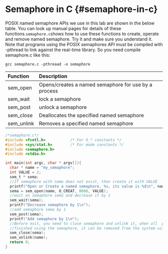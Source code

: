 # Semaphore in C {#semaphore-in-c}

POSIX named semaphore APIs we use in this lab are shown in the below table. You can look up manual pages for details of these functions.`semaphore.c`shows how to use these functions to create, operate and remove named semaphore. Try it and make sure you understand it. Note that programs using the POSIX semaphores API must be compiled with -pthread to link against the real-time library. So you need compile semaphore.c like this:

```
gcc semaphore.c -pthreaad -o semaphore
```

| Function | Description |
| :--- | :--- |
| sem\_open | Opens/creates a named semaphore for use by a process |
| sem\_wait | lock a semaphore |
| sem\_post | unlock a semaphore |
| sem\_close | Deallocates the specified named semaphore |
| sem\_unlink | Removes a specified named semaphore |

```c
/*semaphore.c*/
#include <fcntl.h>           /* For O_* constants */
#include <sys/stat.h>        /* For mode constants */
#include <semaphore.h>
#include <stdio.h>

int main(int argc, char * argv[]){
  char * name = "my_semaphore";
  int VALUE = 2;
  sem_t * sema;
  //If semaphore with name does not exist, then create it with VALUE
  printf("Open or Create a named semaphore, %s, its value is %d\n", name,VALUE);
  sema = sem_open(name, O_CREAT, 0666, VALUE);
  //wait on semaphore sema and decrease it by 1
  sem_wait(sema);
  printf("Decrease semaphore by 1\n");
  //add semaphore sema by 1
  sem_post(sema);
  printf("Add semaphore by 1\n");
  //Before exit, you need to close semaphore and unlink it, when all  processes have
  //finished using the semaphore, it can be removed from the system using sem_unlink
  sem_close(sema);
  sem_unlink(name);
  return 0;
}
```



